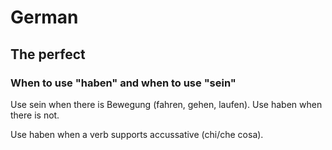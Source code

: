 # German

## The perfect

### When to use "haben" and when to use "sein"

Use sein when there is Bewegung (fahren, gehen, laufen).
Use haben when there is not.

Use haben when a verb supports accussative (chi/che cosa).
